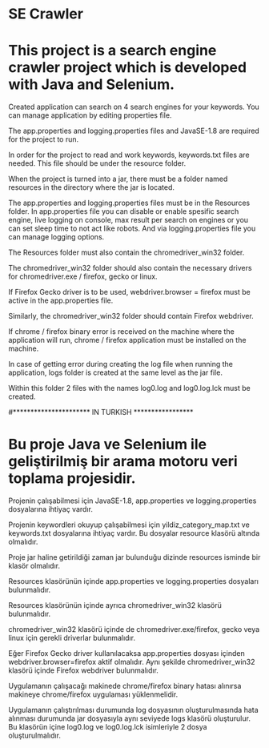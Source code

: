 # SE Crawler

# This project is a search engine crawler project which is developed with Java and Selenium.

Created application can search on 4 search engines for your keywords. You can manage application by editing properties file.

The app.properties and logging.properties files and JavaSE-1.8 are required for the project to run.

In order for the project to read and work keywords, keywords.txt files are needed. This file should be under the resource folder.

When the project is turned into a jar, there must be a folder named resources in the directory where the jar is located.

The app.properties and logging.properties files must be in the Resources folder. In app.properties file you can disable or enable spesific search engine, live logging on console, max result per search on engines or you can set sleep time to not act like robots. And via logging.properties file you can manage logging options.   

The Resources folder must also contain the chromedriver_win32 folder.

The chromedriver_win32 folder should also contain the necessary drivers for chromedriver.exe / firefox, gecko or linux.

If Firefox Gecko driver is to be used, webdriver.browser = firefox must be active in the app.properties file.

Similarly, the chromedriver_win32 folder should contain Firefox webdriver.

If chrome / firefox binary error is received on the machine where the application will run, chrome / firefox application must be installed on the machine.

In case of getting error during creating the log file when running the application, logs folder is created at the same level as the jar file.

Within this folder 2 files with the names log0.log and log0.log.lck must be created.


#********************** IN TURKISH *****************

# Bu proje Java ve Selenium ile geliştirilmiş bir arama motoru veri toplama projesidir.

Projenin çalışabilmesi için JavaSE-1.8, app.properties ve logging.properties dosyalarına ihtiyaç vardır.

Projenin keywordleri okuyup çalışabilmesi için yildiz_category_map.txt ve keywords.txt dosyalarına ihtiyaç vardır. Bu dosyalar resource klasörü altında olmalıdır.

Proje jar haline getirildiği zaman jar bulunduğu dizinde resources isminde bir klasör olmalıdır.

Resources klasörünün içinde app.properties ve logging.properties dosyaları bulunmalıdır.

Resources klasörünün içinde ayrıca chromedriver_win32 klasörü bulunmalıdır.

chromedriver_win32 klasörü içinde de chromedriver.exe/firefox, gecko veya linux için gerekli driverlar bulunmalıdır.

Eğer Firefox Gecko driver kullanılacaksa app.properties dosyası içinden webdriver.browser=firefox aktif olmalıdır.
Aynı şekilde chromedriver_win32 klasörü içinde Firefox webdriver bulunmalıdır.

Uygulamanın çalışacağı makinede chrome/firefox binary hatası alınırsa makineye chrome/firefox uygulaması yüklenmelidir.

Uygulamanın çalıştırılması durumunda log dosyasının oluşturulmasında hata alınması durumunda jar dosyasıyla aynı seviyede logs klasörü oluşturulur.
Bu klasörün içine log0.log ve log0.log.lck isimleriyle 2 dosya oluşturulmalıdır.
